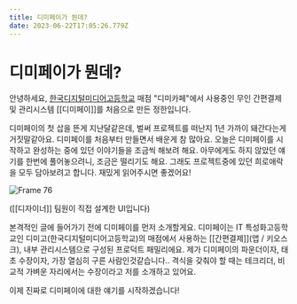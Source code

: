 ```yaml
---
title: 디미페이가 뭔데?
date: 2023-06-22T17:05:26.779Z
---
```


# 디미페이가 뭔데?

안녕하세요, [한국디지털미디어고등학교](디미고) 매점 "디미카페"에서 사용중인 무인 간편결제 및 관리시스템 [[디미페이]]를 처음으로 만든 정한입니다.

디미페이의 첫 삽을 뜬게 지난달같은데, 벌써 프로젝트를 떠난지 1년 가까이 돼간다는게 거짓말같아요. 디미페이를 처음부터 만들면서 배운게 참 많아요. 오늘은 디미페이를 시작하고 완성하는 중에 있던 이야기들을 조금씩 해보려 해요. 아무에게도 하지 않았던 얘기를 한번에 풀어놓으려니, 조금은 떨리기도 해요. 그래도 프로젝트중에 있던 희로애락을 모두 담아보려고 합니다. 재밌게 읽어주시면 좋겠어요!

![Frame 76](../images/e8c6e15a-fb9c-458f-9a23-d56260a8740c.png)

([[디자이너]] 팀원이 직접 설계한 UI입니다)

본격적인 글에 들어가기 전에 디미페이를 먼저 소개할게요. 디미페이는 IT 특성화고등학교인 디미고(한국디지털미디어고등학교)의 매점에서 사용하는 [[간편결제]](앱 / 키오스크), 내부 관리시스템으로 구성된 프로덕트 패밀리에요. 제가 디미페이의 파운더이자, 태초 수장이자, 가장 열심히 구른 사람인것같습니다.. 격식을 갖춰야 할 때는 테크리더, 비교적 가벼운 자리에서는 수장이라고 저를 소개하고 있어요.

이제 진짜로 디미페이에 대한 얘기를 시작하겠습니다!
